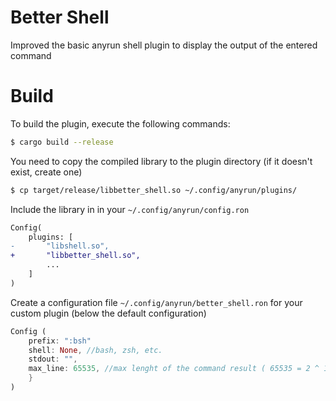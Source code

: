 # Better Shell

Improved the basic anyrun shell plugin to display the output of the entered command

# Build

To build the plugin, execute the following commands:


```sh
$ cargo build --release
```

You need to copy the compiled library to the plugin directory (if it doesn't exist, create one)
```sh 
$ cp target/release/libbetter_shell.so ~/.config/anyrun/plugins/
```

Include the library in in your `~/.config/anyrun/config.ron`

```diff
Config(
    plugins: [
-       "libshell.so",
+       "libbetter_shell.so",
        ...
    ]
)
```
Create a configuration file `~/.config/anyrun/better_shell.ron` for your custom plugin (below the default configuration)
```rust
Config (
    prefix: ":bsh"
    shell: None, //bash, zsh, etc.
    stdout: "",
    max_line: 65535, //max lenght of the command result ( 65535 = 2 ^ 16)
    }
)
